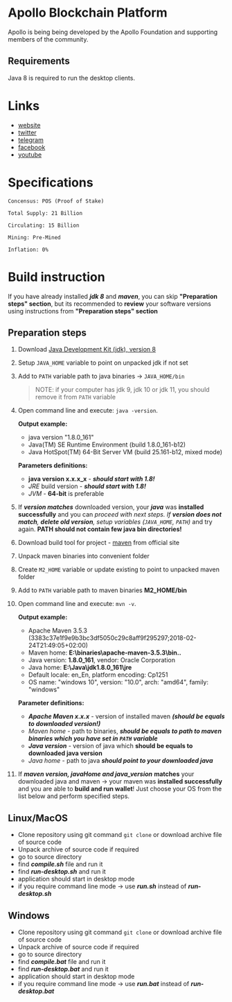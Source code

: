 # Apollo Blockchain Platform 
Apollo is being being developed by the Apollo Foundation and supporting members of the community.

## Requirements
Java 8 is required to run the desktop clients.



# Links #
- [website](https://Apollocurrency.com)
- [twitter](https://Twitter.com/Apollocurrency)
- [telegram](https://T.me/apollocommunity)
- [facebook](https://www.facebook.com/Apolloprivacycoin)
- [youtube](https://www.youtube.com/channel/UCZbB3PAUlkSKuBYEMG-l_CQ)


# Specifications #


    Concensus: POS (Proof of Stake)
    
    Total Supply: 21 Billion
    
    Circulating: 15 Billion
    
    Mining: Pre-Mined
    
    Inflation: 0%

# Build instruction #
If you have already installed ___jdk 8___ and ___maven___, you can skip __"Preparation steps" section__, but its recommended to __review__ 
your software versions using instructions from __"Preparation steps" section__
## Preparation steps ##
   1. Download [Java Development Kit (jdk), version 8](http://www.oracle.com/technetwork/java/javase/downloads/jdk8-downloads-2133151.html)
   2. Setup `JAVA_HOME` variable to point on unpacked jdk if not set
   3. Add to `PATH` variable path to java binaries -> `JAVA_HOME/bin`
      > NOTE: if your computer has jdk 9, jdk 10 or jdk 11, you should remove it from `PATH` variable
   4. Open command line and execute: `java -version`. 
        
        __Output example:__ 
        * java version "1.8.0_161"
        * Java(TM) SE Runtime Environment (build 1.8.0_161-b12)
        * Java HotSpot(TM) 64-Bit Server VM (build 25.161-b12, mixed mode)

        __Parameters definitions:__
        * __java version x.x.x_x__ - ___should start with 1.8!___
        * _JRE_ build version - ___should start with 1.8!___
        * _JVM_ - __64-bit__ is preferable
   5. If ___version matches___ downloaded version, your ___java___ was __installed successfully__ and you can __proceed with next steps_. If __version
   does not
   match__,
   ___delete old version___, _setup
    variables_ (`JAVA_HOME`, `PATH`)_ and try again. __PATH should not contain few java bin directories!__
   6. Download build tool for project - [maven](https://archive.apache.org/dist/maven/maven-3/3.5.2/binaries/) from official site
   7. Unpack maven binaries into convenient folder
   8. Create `M2_HOME` variable or update existing to point to unpacked maven folder
   9. Add to `PATH` variable path to maven binaries __M2_HOME/bin__
   10. Open command line and execute: `mvn -v`. 
   
        __Output example:__
        * Apache Maven 3.5.3 (3383c37e1f9e9b3bc3df5050c29c8aff9f295297;2018-02-24T21:49:05+02:00)
        * Maven home: __E:\binaries\apache-maven-3.5.3\bin\..__
        * Java version: __1.8.0_161__, vendor: Oracle Corporation
        * Java home: __E:\Java\jdk1.8.0_161\jre__
        * Default locale: en_En, platform encoding: Cp1251
        * OS name: "windows 10", version: "10.0", arch: "amd64", family: "windows"
    
        __Parameter definitions:__
        * ___Apache Maven x.x.x___ - version of installed maven ___(should be equals to downloaded version!)___
        * _Maven home_ - path to binaries, ___should be equals to path to maven binaries which you have set in `PATH` variable___
        * ___Java version___ - version of java which __should be equals to downloaded java version__
        * _Java home_ - path to java ___should point to your downloaded java___
   11. If ___maven version, javaHome and java_version___ __matches__ your downloaded java and maven -> your maven was __installed successfully__ and
   you are able to __build and run wallet__! Just choose your OS from the list below and perform specified steps.

## Linux/MacOS
   * Clone repository using git command `git clone` or download archive file of source code
   * Unpack archive of source code if required
   * go to source directory
   * find ___compile.sh___ file and run it
   * find ___run-desktop.sh___ and run it
   * application should start in desktop mode
   * if you require command line mode -> use ___run.sh___ instead of ___run-desktop.sh___

## Windows
   * Clone repository using git command `git clone` or download archive file of source code
   * Unpack archive of source code if required
   * go to source directory
   * find ___compile.bat___ file and run it
   * find ___run-desktop.bat___ and run it
   * application should start in desktop mode
   * if you require command line mode -> use ___run.bat___ instead of ___run-desktop.bat___



